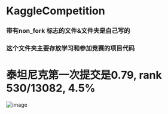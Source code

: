 # KaggleCompetition
### 带有non_fork 标志的文件&文件夹是自己写的
### 这个文件夹主要存放学习和参加竞赛的项目代码

# 泰坦尼克第一次提交是0.79, rank 530/13082, 4.5%
![image](https://user-images.githubusercontent.com/42131960/188381445-69f5a89c-edd3-4dcf-9c25-647de3ea61b9.png)
